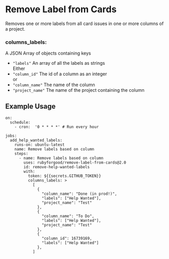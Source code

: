 # Remove Label from Cards

Removes one or more labels from all card issues in one or more columns of a project.

### columns_labels:  
A JSON Array of objects containing keys
 - `"labels"` An array of all the labels as strings  
 Either  
 - `"column_id"` The id of a column as an integer  
 or
 - `"column_name"` The name of the column
 - `"project_name"` The name of the project containing the column

## Example Usage
```
on:
  schedule:
    - cron:  '0 * * * *' # Run every hour

jobs:
  add_help_wanted_labels:
    runs-on: ubuntu-latest
    name: Remove labels based on column
    steps:
      - name: Remove labels based on column
        uses: rubyforgood/remove-label-from-cards@2.0
        id: remove-help-wanted-labels
        with:
          token: ${{secrets.GITHUB_TOKEN}}
          columns_labels: >
            [
              {
                "column_name": "Done (in prod!)",
                "labels": ["Help Wanted"],
                "project_name": "Test"
              },
              {
                "column_name": "To Do",
                "labels": ["Help Wanted"],
                "project_name": "Test"
              },
              {
                "column_id": 16739169,
                "labels": ["Help Wanted"]
              },
            ]
```
